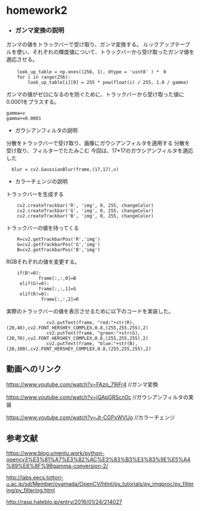# homework2
- ### ガンマ変換の説明

ガンマの値をトラックバーで受け取り、ガンマ変換する。
ルックアップテーブルを使い、それぞれの輝度値について、トラックバーから受け取ったガンマ値を適応させる。

        look_up_table = np.ones((256, 1), dtype = 'uint8' ) *　0
        for i in range(256):
            look_up_table[i][0] = 255 * pow(float(i) / 255, 1.0 / gamma)
        
ガンマの値がゼロになるのを防ぐために、トラックバーから受け取った値に0.0001をプラスする。
  
    gamma=v
    gamma+=0.0001
   

- ガウシアンフィルタの説明

分散をトラックバーで受け取り、画像にガウシアンフィルタを適用する
分散を受け取り、フィルターでたたみこむ
今回は、17*17のガウシアンフィルタを適応した

      blur = cv2.GaussianBlur(frame,(17,17),v)
   
- カラーチェンジの説明

トラックバーを生成する

        cv2.createTrackbar('R', 'img', 0, 255, changeColor)
        cv2.createTrackbar('G', 'img', 0, 255, changeColor)
        cv2.createTrackbar('B', 'img', 0, 255, changeColor)
        
トラックバーの値を持ってくる
        
        R=cv2.getTrackbarPos('R','img')
        G=cv2.getTrackbarPos('G','img')
        B=cv2.getTrackbarPos('B','img')
        
RGBそれぞれの値を変更する。

        if(B!=0):
                frame[:,:,0]=B
         elif(G!=0):
                frame[:,:,1]=G
         elif(R!=0):
                 frame[:,:,2]=R

実際のトラックバーの値を表示させるために以下のコードを実装した。

                   cv2.putText(frame, "red:"+str(R),(20,40),cv2.FONT_HERSHEY_COMPLEX,0.8,(255,255,255),2)
                   cv2.putText(frame, "green:"+str(G),(20,70),cv2.FONT_HERSHEY_COMPLEX,0.8,(255,255,255),2)
                   cv2.putText(frame, "blue:"+str(B),(20,100),cv2.FONT_HERSHEY_COMPLEX,0.8,(255,255,255),2)

## 動画へのリンク

https://www.youtube.com/watch?v=FAzn_79jFr4
//ガンマ変換

https://www.youtube.com/watch?v=jQApGRScn0c
//ガウシアンフィルタの実装

https://www.youtube.com/watch?v=Jt-CGPxWVUo
//カラーチェンジ


## 参考文献

https://www.blog.umentu.work/python-opencv3%E3%81%A7%E3%82%AC%E3%83%B3%E3%83%9E%E5%A4%89%E6%8F%9Bgamma-conversion-2/

http://labs.eecs.tottori-u.ac.jp/sd/Member/oyamada/OpenCV/html/py_tutorials/py_imgproc/py_filtering/py_filtering.html

http://rasp.hateblo.jp/entry/2016/01/24/214027
